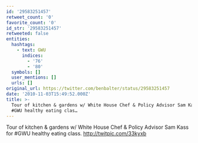 ```yaml
---
id: '29583251457'
retweet_count: '0'
favorite_count: '0'
id_str: '29583251457'
retweeted: false
entities:
  hashtags:
    - text: GWU
      indices:
        - '76'
        - '80'
  symbols: []
  user_mentions: []
  urls: []
original_url: https://twitter.com/benbalter/status/29583251457
date: '2010-11-03T15:49:52.000Z'
title: >-
  Tour of kitchen & gardens w/ White House Chef & Policy Advisor Sam Kass for
  #GWU healthy eating clas…
---
```


Tour of kitchen & gardens w/ White House Chef & Policy Advisor Sam Kass for #GWU healthy eating class.  http://twitpic.com/33kyxb